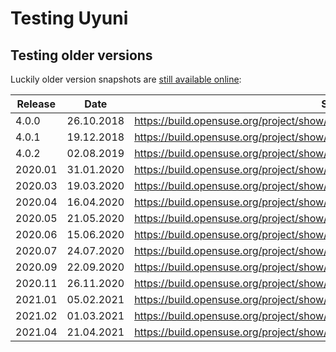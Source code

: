 # Testing Uyuni

## Testing older versions

Luckily older version snapshots are [still available online](https://build.opensuse.org/project/subprojects/systemsmanagement:Uyuni:Snapshots):

| Release | Date | Snapshot | Repository |
|---------|------|----------|------------|
| 4.0.0 | 26.10.2018 | https://build.opensuse.org/project/show/systemsmanagement:Uyuni:Snapshots:4.0.0 | https://download.opensuse.org/repositories/systemsmanagement:/Uyuni:/Snapshots:/4.0.0/images/ |
| 4.0.1 | 19.12.2018 | https://build.opensuse.org/project/show/systemsmanagement:Uyuni:Snapshots:4.0.1 | https://download.opensuse.org/repositories/systemsmanagement:/Uyuni:/Snapshots:/4.0.1/images/ |
| 4.0.2 | 02.08.2019 | https://build.opensuse.org/project/show/systemsmanagement:Uyuni:Snapshots:4.0.2 | https://download.opensuse.org/repositories/systemsmanagement:/Uyuni:/Snapshots:/4.0.2/images/ |
| 2020.01 | 31.01.2020 | https://build.opensuse.org/project/show/systemsmanagement:Uyuni:Snapshots:2020.01 | https://download.opensuse.org/repositories/systemsmanagement:/Uyuni:/Snapshots:/2020.01/images/ |
| 2020.03 | 19.03.2020 | https://build.opensuse.org/project/show/systemsmanagement:Uyuni:Snapshots:2020.03 | https://download.opensuse.org/repositories/systemsmanagement:/Uyuni:/Snapshots:/2020.01/images/ |
| 2020.04 | 16.04.2020 | https://build.opensuse.org/project/show/systemsmanagement:Uyuni:Snapshots:2020.04 | https://download.opensuse.org/repositories/systemsmanagement:/Uyuni:/Snapshots:/2020.04/images/ |
| 2020.05 | 21.05.2020 | https://build.opensuse.org/project/show/systemsmanagement:Uyuni:Snapshots:2020.05 | https://download.opensuse.org/repositories/systemsmanagement:/Uyuni:/Snapshots:/2020.05/images/ |
| 2020.06 | 15.06.2020 | https://build.opensuse.org/project/show/systemsmanagement:Uyuni:Snapshots:2020.06 | https://download.opensuse.org/repositories/systemsmanagement:/Uyuni:/Snapshots:/2020.06/images/ |
| 2020.07 | 24.07.2020 | https://build.opensuse.org/project/show/systemsmanagement:Uyuni:Snapshots:2020.07 | https://download.opensuse.org/repositories/systemsmanagement:/Uyuni:/Snapshots:/2020.07/images/ |
| 2020.09 | 22.09.2020 | https://build.opensuse.org/project/show/systemsmanagement:Uyuni:Snapshots:2020.09 | https://download.opensuse.org/repositories/systemsmanagement:/Uyuni:/Snapshots:/2020.09/images/ |
| 2020.11 | 26.11.2020 | https://build.opensuse.org/project/show/systemsmanagement:Uyuni:Snapshots:2020.11 | **not available**
| 2021.01 | 05.02.2021 | https://build.opensuse.org/project/show/systemsmanagement:Uyuni:Snapshots:2021.01 | https://download.opensuse.org/repositories/systemsmanagement:/Uyuni:/Snapshots:/2021.01/images/ |
| 2021.02 | 01.03.2021 | https://build.opensuse.org/project/show/systemsmanagement:Uyuni:Snapshots:2021.02 | https://download.opensuse.org/repositories/systemsmanagement:/Uyuni:/Snapshots:/2021.02/images/ |
| 2021.04 | 21.04.2021 | https://build.opensuse.org/project/show/systemsmanagement:Uyuni:Snapshots:2021.04 | https://download.opensuse.org/repositories/systemsmanagement:/Uyuni:/Snapshots:/2021.04/images/ |
